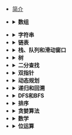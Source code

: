 * [简介](README.md)


* <details><summary><b>数组</b></summary>

    - [1.两数之和:fire:](leetcode/1.两数之和.md) 
    - [54.螺旋矩阵/剑指 Offer 29.顺时针打印矩阵](剑指offer/29.顺时针打印矩阵.md)
    - [剑指 Offer 03.数组中重复的数字](剑指offer/03.数组中重复的数字.md)
    - [剑指 Offer 39.数组中出现次数超过一半的数字](剑指offer/39.数组中出现次数超过一半的数字.md)
    - [剑指 Offer 56 - I.数组中数字出现的次数](剑指offer/56-I.数组中数字出现的次数.md)
    - [剑指 Offer 56 - II.数组中数字出现的次数 II](剑指offer/56-II.数组中数字出现的次数II.md)


- <details><summary><b>字符串</b></summary>

    - [5.最长回文子串](leetcode/5.最长回文子串.md)
    - [剑指 Offer 05.替换空格](剑指offer/05.替换空格.md)
    - [剑指 Offer 48.最长不含重复字符的子字符串](剑指offer/48.最长不含重复字符的子字符串.md)
    - [剑指 Offer 50.第一个只出现一次的字符](剑指offer/50.第一个只出现一次的字符.md)
    - [剑指 Offer 58-II.左旋转字符串](剑指offer/58-II.左旋转字符串.md)

- <details><summary><b>链表</b></summary>

    - [2.两数相加](leetcode/2.两数相加.md)
    - [141.环形链表:fire:](leetcode/141.环形链表.md)
    - [146.LRU 缓存机制:fire:](leetcode/146.LRU缓存机制.md)
    - [剑指 Offer 23.链表中环的入口结点](剑指offer/23.链表中环的入口结点.md)
    - [剑指 Offer 24.反转链表:fire:](剑指offer/24.反转链表.md)


- <details><summary><b>栈、队列和滑动窗口</b></summary>

  - [3.无重复字符的最长子串](leetcode/3.无重复字符的最长子串.md)
  - [20.有效的括号](leetcode/20.有效的括号.md)
  - [76.最小覆盖子串](leetcode/76.最小覆盖子串.md)
  - [剑指 Offer 06.从尾到头打印链表](剑指offer/06.从尾到头打印链表.md)
  - [剑指 Offer 09.用两个栈实现队列](剑指offer/09.用两个栈实现队列.md)
  - [剑指 Offer 30.包含 min 函数的栈](剑指offer/30.包含min函数的栈.md)
  - [剑指 Offer 59-I.滑动窗口的最大值](剑指offer/59-I.滑动窗口的最大值.md)
  - [剑指 Offer 59-II.队列的最大值](剑指offer/59-II.队列的最大值.md)

- <details><summary><b>树</b></summary>

    - [94.二叉树的中序遍历:fire:](leetcode/94.二叉树的中序遍历.md)
    - [144.二叉树的前序遍历:fire:](leetcode/144.二叉树的前序遍历.md)
    - [145.二叉树的后序遍历:fire:](leetcode/145.二叉树的后序遍历.md)
    - [98.验证二叉搜索树](leetcode/98.验证二叉搜索树.md)
    - [101.对称二叉树/剑指 Offer 28.对称的二叉树](剑指offer/28.对称的二叉树.md)
    - [102.二叉树的层序遍历/剑指 Offer 32-II.从上到下打印二叉树:fire:](剑指offer/32-II.从上到下打印二叉树.md)
    - [113.路径总和II/剑指 Offer 34.二叉树中和为某一值的路径:fire:](剑指offer/34.二叉树中和为某一值的路径.md)
    - [105. 从前序与中序遍历序列构造二叉树/剑指 Offer 07.重建二叉树:fire:](剑指offer/07.重建二叉树.md)
    - [226.翻转二叉树/剑指 Offer 27.二叉树的镜像](剑指offer/27.二叉树的镜像.md)
    - [236.二叉树的最近公共祖先/剑指 Offer 68 - II. 二叉树的最近公共祖先:fire:](leetcode/236.二叉树的最近公共祖先.md)
    - [297.二叉树的序列化与反序列化/剑指 Offer 37.序列化二叉树](剑指offer/37.序列化二叉树.md)
    - [剑指 Offer 04.二维数组中的查找](剑指offer/04.二维数组中的查找.md)
    - [剑指 Offer 26.树的子结构](剑指offer/26.树的子结构.md)
    - [剑指 Offer 32-I.从上到下打印二叉树](剑指offer/32-I.从上到下打印二叉树.md)
    - [剑指 Offer 32-III.从上到下打印二叉树](剑指offer/32-III.从上到下打印二叉树.md)
    - [104.二叉树的最大深度/剑指Offer 55 - I.二叉树的深度:fire:](55-I.二叉树的深度.md)
    - [110.平衡二叉树/剑指 Offer 55 - II.平衡二叉树:fire:](剑指offer/55-II.平衡二叉树.md)
    - [剑指 Offer 54.二叉搜索树的第 k 大节点](剑指offer/54.二叉搜索树的第k大节点.md)

- <details><summary><b>二分查找</b></summary>

    - [34.在排序数组中查找元素的第一个和最后一个位置/剑指 Offer 53-I.在排序数组中查找数字I](剑指offer/53-I.在排序数组中查找数字I.md)
    - [154.寻找旋转排序数组中的最小值 II/剑指 Offer 11.旋转数组的最小数字](剑指offer/11.旋转数组的最小数字.md)
    - [剑指 Offer 50.第一个只出现一次的字符](剑指offer/50.第一个只出现一次的字符.md)
    - [剑指 Offer 53-II.0～n-1中缺失的数字](剑指offer/53-II.0～n-1中缺失的数字.md)
    
- <details><summary><b>双指针</b></summary>

    - [11.盛最多水的容器](leetcode/11.盛最多水的容器.md)
    - [19.删除链表的倒数第 N 个结点](leetcode/19.删除链表的倒数第N个结点.md)
    - [21.合并两个有序链表/剑指 Offer 25.合并两个排序的链表:fire:](剑指offer/25.合并两个排序的链表.md)
    - [88.合并两个有序数组/NC22.合并两个有序数组:fire:](leetcode/88.合并两个有序数组.md)
    - [42.接雨水](leetcode/42.接雨水.md)
    - [75.颜色分类](leetcode/75.颜色分类.md)
    - [剑指 Offer 18.删除链表的节点](剑指offer/18.删除链表的节点.md)
    - [剑指 Offer 21.调整数组顺序使奇数位于偶数前面](剑指offer/21.调整数组顺序使奇数位于偶数前面.md)
    - [剑指 Offer 22.链表中倒数第k个节点](剑指offer/22.链表中倒数第k个节点.md)
    
- <details><summary><b>动态规划</b></summary>

    - [19.正则表达式匹配/剑指 Offer 19. 正则表达式匹配](剑指offer/19.正则表达式匹配.md)
    - [62.不同路径](leetcode/62.不同路径.md)
    - [64.最小路径和/NC59.矩阵的最小路径和](leetcode/64.最小路径和.md)
    - [70.爬楼梯](leetcode/70.爬楼梯.md)
    - [72.编辑距离/NC35.最小编辑代价](leetcode/72.编辑距离.md)
    - [121.买卖股票的最佳时机/剑指 Offer 63.股票的最大利润](剑指offer/63.股票的最大利润.md)
    - [剑指 Offer 10- I.斐波那契数列](剑指offer/10-I.斐波那契数列.md)
    - [剑指 Offer 10- II.青蛙跳台阶问题](剑指offer/10-II.青蛙跳台阶问题.md)
    
- <details><summary><b>递归和回溯</b></summary>

    - [17.电话号码的字母组合](leetcode/17.电话号码的字母组合.md)
    - [22.括号生成](leetcode/22.括号生成.md)
    - [23.合并K个升序链表/NC51.合并k个已排序的链表:fire:](leetcode/23.合并K个升序链表.md)
    - [39.组合总和](leetcode/39.组合总和.md)
    - [46.全排列](leetcode/46.全排列.md)
    - [78.子集](leetcode/78.子集.md)
    
- <details><summary><b>DFS和BFS</b></summary>

    - [79.单词搜索/剑指 Offer 12.矩阵中的路径](剑指offer/12.矩阵中的路径.md)
    - [剑指 Offer 13.机器人的运动范围](剑指offer/13.机器人的运动范围.md)
    - [剑指 Offer 17.打印从1到最大的n位数](剑指offer/17.打印从1到最大的n位数.md)
    
- <details><summary><b>排序</b></summary>

    - [剑指 Offer 40.最小的 k 个数:fire:](剑指offer/40.最小的k个数.md)
    
- <details><summary><b>贪婪算法</b></summary>

    - [56.合并区间](leetcode/56.合并区间.md)

- <details><summary><b>数学</b></summary>

    - [48.旋转图像](leetcode/48.旋转图像.md)
    - [55.跳跃游戏](leetcode/55.跳跃游戏.md)
    - [剑指 Offer 66.构建乘积数组](https://leetcode-cn.com/problems/two-sum/)

- <details><summary><b>位运算</b></summary>

    - [剑指 Offer 15.二进制中 1 的个数](剑指offer/15.二进制中1的个数.md)

